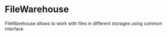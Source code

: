 # FileWarehouse
FileWarehouse allows to work with files in different storages using common interface
